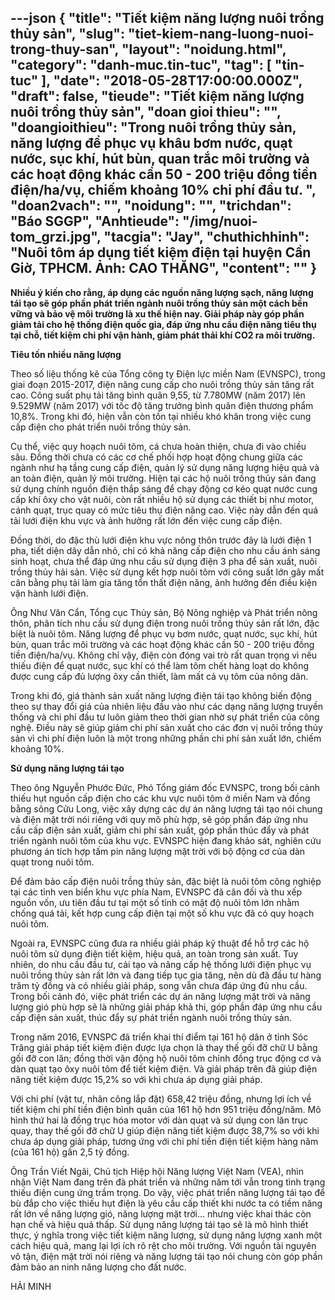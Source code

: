 ---json
{
    "title": "Tiết kiệm năng lượng nuôi trồng thủy sản",
    "slug": "tiet-kiem-nang-luong-nuoi-trong-thuy-san",
    "layout": "noidung.html",
    "category": "danh-muc.tin-tuc",
    "tag": [
        "tin-tuc"
    ],
    "date": "2018-05-28T17:00:00.000Z",
    "draft": false,
    "tieude": "Tiết kiệm năng lượng nuôi trồng thủy sản",
    "doan gioi thieu": "",
    "doangioithieu": "Trong nuôi trồng thủy sản, năng lượng để phục vụ khâu bơm nước, quạt nước, sục khí, hút bùn, quan trắc môi trường và các hoạt động khác cần 50 - 200 triệu đồng tiền điện/ha/vụ, chiếm khoảng 10% chi phí đầu tư. ",
    "doan2vach": "",
    "noidung": "",
    "trichdan": "Báo SGGP",
    "Anhtieude": "/img/nuoi-tom_grzi.jpg",
    "tacgia": "Jay",
    "chuthichhinh": "Nuôi tôm áp dụng tiết kiệm điện tại huyện Cần Giờ, TPHCM. Ảnh: CAO THĂNG",
    "__content__": ""
}
---
<p><span style="font-size:14px"><strong>Nhiều &yacute; kiến cho rằng, &aacute;p dụng c&aacute;c nguồn năng lượng sạch, năng lượng t&aacute;i tạo sẽ g&oacute;p phần ph&aacute;t triển ng&agrave;nh nu&ocirc;i trồng thủy sản một c&aacute;ch bền vững v&agrave; bảo vệ m&ocirc;i trường l&agrave; xu thế hiện nay. Giải ph&aacute;p n&agrave;y g&oacute;p phần giảm tải cho hệ thống điện quốc gia, đ&aacute;p ứng nhu cầu điện năng ti&ecirc;u thụ tại chỗ, tiết kiệm chi ph&iacute; vận h&agrave;nh, giảm ph&aacute;t thải kh&iacute; CO2 ra m&ocirc;i trường.&nbsp;</strong></span></p>

<p><span style="font-size:14px"><strong>Ti&ecirc;u tốn&nbsp;nhiều năng lượng</strong></span></p>

<p><span style="font-size:14px">Theo số liệu thống k&ecirc; của Tổng c&ocirc;ng ty Điện lực miền Nam (EVNSPC), trong giai đoạn 2015-2017, điện năng cung cấp cho nu&ocirc;i trồng thủy sản tăng rất cao. C&ocirc;ng suất phụ tải tăng b&igrave;nh qu&acirc;n 9,55, từ 7.780MW (năm 2017) l&ecirc;n 9.529MW (năm 2017) với tốc độ tăng trưởng b&igrave;nh qu&acirc;n điện thương phẩm 10,8%. Trong khi đ&oacute;, hiện vẫn c&ograve;n tồn tại nhiều kh&oacute; khăn trong việc cung cấp điện cho ph&aacute;t triển nu&ocirc;i trồng thủy sản.</span></p>

<p><span style="font-size:14px">Cụ thể, việc quy hoạch nu&ocirc;i t&ocirc;m, c&aacute; chưa ho&agrave;n thiện, chưa đi v&agrave;o chiều s&acirc;u. Đồng thời chưa c&oacute; c&aacute;c cơ chế phối hợp hoạt động chung giữa c&aacute;c ng&agrave;nh như hạ tầng cung cấp điện, quản l&yacute; sử dụng năng lượng hiệu quả v&agrave; an to&agrave;n điện, quản l&yacute; m&ocirc;i trường. Hiện tại c&aacute;c hộ nu&ocirc;i trồng thủy sản đang sử dụng ch&iacute;nh nguồn điện thắp s&aacute;ng để chạy động cơ k&eacute;o quạt nước cung cấp kh&iacute; &ocirc;xy cho vật nu&ocirc;i, c&ograve;n rất nhiều hộ sử dụng c&aacute;c thiết bị như motor, c&aacute;nh quạt, trục quay c&oacute; mức ti&ecirc;u thụ điện năng cao. Việc n&agrave;y dẫn đến qu&aacute; tải lưới điện khu vực v&agrave; ảnh hưởng rất lớn đến việc cung cấp điện.</span></p>

<p><span style="font-size:14px">Đồng thời, do đặc th&ugrave; lưới điện khu vực n&ocirc;ng th&ocirc;n trước đ&acirc;y l&agrave; lưới điện 1 pha, tiết diện d&acirc;y dẫn nhỏ, chỉ c&oacute; khả năng cấp điện cho nhu cầu &aacute;nh s&aacute;ng sinh hoạt, chưa thể đ&aacute;p ứng nhu cầu sử dụng điện 3 pha để sản xuất, nu&ocirc;i trồng thủy hải sản. Việc sử dụng kết hợp nu&ocirc;i t&ocirc;m với c&ocirc;ng suất lớn g&acirc;y mất c&acirc;n bằng phụ tải l&agrave;m gia tăng tổn thất điện năng, ảnh hưởng đến điều kiện vận h&agrave;nh lưới điện.</span></p>

<p><span style="font-size:14px">&Ocirc;ng Như Văn Cẩn, Tổng cục Thủy sản, Bộ N&ocirc;ng nghiệp v&agrave; Ph&aacute;t triển n&ocirc;ng th&ocirc;n, ph&acirc;n t&iacute;ch nhu cầu sử dụng điện trong nu&ocirc;i trồng thủy sản rất lớn, đặc biệt l&agrave; nu&ocirc;i t&ocirc;m. Năng lượng để phục vụ bơm nước, quạt nước, sục kh&iacute;, h&uacute;t b&ugrave;n, quan trắc m&ocirc;i trường v&agrave; c&aacute;c hoạt động kh&aacute;c cần 50 - 200 triệu đồng tiền điện/ha/vụ. Kh&ocirc;ng chỉ vậy, điện c&ograve;n đ&oacute;ng vai tr&ograve; rất quan trọng v&igrave; nếu thiếu điện để quạt nước, sục kh&iacute; c&oacute; thể l&agrave;m t&ocirc;m chết h&agrave;ng loạt do kh&ocirc;ng được cung cấp đủ lượng &ocirc;xy cần thiết, l&agrave;m mất cả vụ t&ocirc;m của n&ocirc;ng d&acirc;n.</span></p>

<p><span style="font-size:14px">Trong khi đ&oacute;, gi&aacute; th&agrave;nh sản xuất năng lượng điện t&aacute;i tạo kh&ocirc;ng biến động theo sự thay đổi gi&aacute; của nhi&ecirc;n liệu đầu v&agrave;o như c&aacute;c dạng năng lượng truyền thống v&agrave; chi ph&iacute; đầu tư lu&ocirc;n giảm theo thời gian nhờ sự ph&aacute;t triển của c&ocirc;ng nghệ. Điều n&agrave;y sẽ gi&uacute;p giảm chi ph&iacute; sản xuất cho c&aacute;c đơn vị nu&ocirc;i trồng thủy sản v&igrave; chi ph&iacute; điện lu&ocirc;n l&agrave; một trong những phần chi ph&iacute; sản xuất lớn, chiếm khoảng 10%.&nbsp;</span></p>

<p><span style="font-size:14px"><strong>Sử dụng&nbsp;năng lượng t&aacute;i tạo&nbsp;</strong></span></p>

<p><span style="font-size:14px">Theo &ocirc;ng Nguyễn Phước Đức, Ph&oacute; Tổng gi&aacute;m đốc EVNSPC, trong bối cảnh thiếu hụt nguồn cấp điện cho c&aacute;c khu vực nu&ocirc;i t&ocirc;m ở miền Nam v&agrave; đồng bằng s&ocirc;ng Cửu Long, việc x&acirc;y dựng c&aacute;c dự &aacute;n năng lượng t&aacute;i tạo n&oacute;i chung v&agrave; điện mặt trời n&oacute;i ri&ecirc;ng với quy m&ocirc; ph&ugrave; hợp, sẽ g&oacute;p phần đ&aacute;p ứng nhu cầu cấp điện sản xuất, giảm chi ph&iacute; sản xuất, g&oacute;p phần th&uacute;c đẩy v&agrave; ph&aacute;t triển ng&agrave;nh nu&ocirc;i t&ocirc;m của khu vực. EVNSPC hiện đang khảo s&aacute;t, nghi&ecirc;n cứu phương &aacute;n t&iacute;ch hợp tấm pin năng lượng mặt trời với bộ động cơ của d&agrave;n quạt trong nu&ocirc;i t&ocirc;m.</span></p>

<p><span style="font-size:14px">Để đảm bảo cấp điện nu&ocirc;i trồng thủy sản, đặc biệt l&agrave; nu&ocirc;i t&ocirc;m c&ocirc;ng nghiệp tại c&aacute;c tỉnh ven biển khu vực ph&iacute;a Nam, EVNSPC đ&atilde; c&acirc;n đối v&agrave; thu xếp nguồn vốn, ưu ti&ecirc;n đầu tư tại một số tỉnh c&oacute; mật độ nu&ocirc;i t&ocirc;m lớn nhằm chống qu&aacute; tải, kết hợp cung cấp điện tại một số khu vực đ&atilde; c&oacute; quy hoạch nu&ocirc;i t&ocirc;m.</span></p>

<p><span style="font-size:14px">Ngo&agrave;i ra, EVNSPC cũng đưa ra nhiều giải ph&aacute;p kỹ thuật để hỗ trợ c&aacute;c hộ nu&ocirc;i t&ocirc;m sử dụng điện tiết kiệm, hiệu quả, an to&agrave;n trong sản xuất. Tuy nhi&ecirc;n, do nhu cầu đầu tư, cải tạo v&agrave; n&acirc;ng cấp hệ thống lưới điện phục vụ nu&ocirc;i trồng thủy sản rất lớn v&agrave; đang tiếp tục gia tăng, n&ecirc;n d&ugrave; đ&atilde; đầu tư h&agrave;ng trăm tỷ đồng v&agrave; c&oacute; nhiều giải ph&aacute;p, song vẫn chưa đ&aacute;p ứng đủ nhu cầu. Trong bối cảnh đ&oacute;, việc ph&aacute;t triển c&aacute;c dự &aacute;n năng lượng mặt trời v&agrave; năng lượng gi&oacute; ph&ugrave; hợp sẽ l&agrave; những giải ph&aacute;p khả thi, g&oacute;p phần đ&aacute;p ứng nhu cầu cấp điện sản xuất, th&uacute;c đẩy sự ph&aacute;t triển ng&agrave;nh nu&ocirc;i trồng thủy sản.&nbsp;</span></p>

<p><span style="font-size:14px">Trong năm 2016, EVNSPC đ&atilde; triển khai th&iacute; điểm tại 161 hộ d&acirc;n ở tỉnh S&oacute;c Trăng giải ph&aacute;p tiết kiệm điện được lựa chọn l&agrave; thay thế gối đỡ chữ U bằng gối đỡ con lăn; đồng thời vận động hộ nu&ocirc;i t&ocirc;m chỉnh đồng trục động cơ v&agrave; d&agrave;n quạt tạo &ocirc;xy nu&ocirc;i t&ocirc;m để tiết kiệm điện. V&agrave; giải ph&aacute;p tr&ecirc;n đ&atilde; gi&uacute;p điện năng tiết kiệm được 15,2% so với khi chưa &aacute;p dụng giải ph&aacute;p.</span></p>

<p><span style="font-size:14px">Với chi ph&iacute; (vật tư, nh&acirc;n c&ocirc;ng lắp đặt) 658,42 triệu đồng, nhưng lợi &iacute;ch về tiết kiệm chi ph&iacute; tiền điện b&igrave;nh qu&acirc;n của 161 hộ hơn 951 triệu đồng/năm. M&ocirc; h&igrave;nh thứ hai l&agrave; đồng trục h&oacute;a motor với d&agrave;n quạt v&agrave; sử dụng con lăn trục quay, thay thế gối đỡ chữ U gi&uacute;p điện năng tiết kiệm được 38,7% so với khi chưa &aacute;p dụng giải ph&aacute;p, tương ứng với chi ph&iacute; tiền điện tiết kiệm h&agrave;ng năm (của 161 hộ) gần 2,5 tỷ đồng.&nbsp;</span></p>

<p><span style="font-size:14px">&Ocirc;ng Trần Viết Ng&atilde;i, Chủ tịch Hiệp hội Năng lượng Việt Nam (VEA), nh&igrave;n nhận Việt Nam đang tr&ecirc;n đ&agrave; ph&aacute;t triển v&agrave; những năm tới vẫn trong t&igrave;nh trạng thiếu điện cung ứng trầm trọng. Do vậy, việc ph&aacute;t triển năng lượng t&aacute;i tạo để b&ugrave; đắp cho việc thiếu hụt điện l&agrave; y&ecirc;u cầu cấp thiết khi nước ta c&oacute; tiềm năng rất lớn về năng lượng gi&oacute;, năng lượng mặt trời&hellip; nhưng việc khai th&aacute;c c&ograve;n hạn chế v&agrave; hiệu quả thấp. Sử dụng năng lượng t&aacute;i tạo sẽ l&agrave; m&ocirc; h&igrave;nh thiết thực, &yacute; nghĩa trong việc tiết kiệm năng lượng, sử dụng năng lượng xanh một c&aacute;ch hiệu quả, mang lại lợi &iacute;ch r&otilde; rệt cho m&ocirc;i trường. Với nguồn t&agrave;i nguy&ecirc;n v&ocirc; tận, điện mặt trời n&oacute;i ri&ecirc;ng v&agrave; năng lượng t&aacute;i tạo n&oacute;i chung c&ograve;n g&oacute;p phần đảm bảo an ninh năng lượng cho đất nước.</span></p>

<p><span style="font-size:14px">HẢI MINH</span></p>
